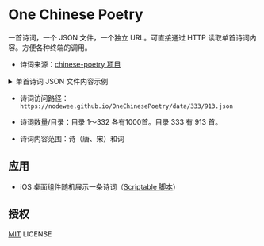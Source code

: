 # One Chinese Poetry
一首诗词，一个 JSON 文件，一个独立 URL。可直接通过 HTTP 读取单首诗词内容。方便各种终端的调用。

- 诗词来源：[chinese-poetry 项目](https://github.com/chinese-poetry/chinese-poetry)

<details>
  <summary>单首诗词 JSON 文件内容示例</summary>
  <code><pre>
  {
    "title": "登戎州江樓閑望",
    "author": "幸夤遜",
    "period": "宋",
    "type": "诗",
    "paragraphs": [
        "滿目江山四望幽，白雲高卷嶂烟收。",
        "日回禽影穿疏木，風遞猿聲入小樓。",
        "遠岫似屏橫碧落，斷帆如葉截中流。"
    ]
   }
  </pre></code>
</details>

- 诗词访问路径：`https://nodewee.github.io/OneChinesePoetry/data/333/913.json`

- 诗词数量/目录：目录 1～332 各有1000首。目录 333 有 913 首。

- 诗词内容范围：诗（唐、宋）和词



## 应用

- iOS 桌面组件随机展示一条诗词（[Scriptable 脚本](https://nodewee.github.io/OneChinesePoetry/scripts/scriptable_RandomChinesePoetry/latest.js)）



## 授权

[MIT](/LICENSE.txt) LICENSE

